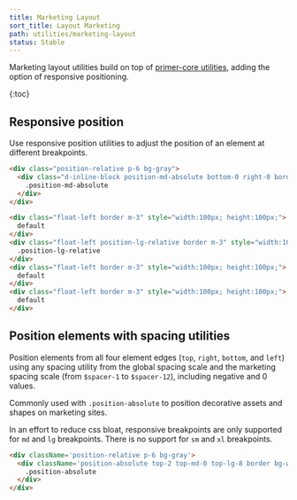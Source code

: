 ```yaml
---
title: Marketing Layout
sort_title: Layout Marketing
path: utilities/marketing-layout
status: Stable
---
```


Marketing layout utilities build on top of [primer-core utilities](/css/utilities/layout#position), adding the option of responsive positioning.

{:toc}

## Responsive position

Use responsive position utilities to adjust the position of an element at different breakpoints.

```html
<div class="position-relative p-6 bg-gray">
  <div class="d-inline-block position-md-absolute bottom-0 right-0 border bg-white p-2">
    .position-md-absolute
  </div>
</div>

<div class="float-left border m-3" style="width:100px; height:100px;">
  default
</div>
<div class="float-left position-lg-relative border m-3" style="width:100px; height:100px; top:12px; left:12px;">
  .position-lg-relative
</div>
<div class="float-left border m-3" style="width:100px; height:100px;">
  default
</div>
<div class="float-left border m-3" style="width:100px; height:100px;">
  default
</div>
```

## Position elements with spacing utilities

Position elements from all four element edges (`top`, `right`, `bottom`, and `left`) using any spacing utility from the global spacing scale and the marketing spacing scale (from `$spacer-1` to `$spacer-12`), including negative and 0 values.

Commonly used with `.position-absolute` to position decorative assets and shapes on marketing sites.

In an effort to reduce css bloat, responsive breakpoints are only supported for `md` and `lg` breakpoints. There is no support for `sm` and `xl` breakpoints.

```html
<div className='position-relative p-6 bg-gray'>
  <div className='position-absolute top-2 top-md-0 top-lg-8 border bg-white p-2'>
    .position-absolute
  </div>
</div>
```
